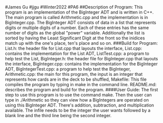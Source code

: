 #James Gu
#jjgu
#Winter2022
#PA6
##Description of Program: This program is an implementation of the BigInteger ADT and is written in C++. The main program is called Arithmetic.cpp and the implementation is in BigInteger.cpp. The BigInteger ADT consists of data in a list that represents digits or multiple digits of a number. Each of these entries has the same number of digits as the global "power" variable. Additionally the list is sorted by having the Least Significant Digit at the front so the inidices match up with the one's place, ten's place and so on.
###Build for Program: List.h: the header file for List.cpp that layouts the interface, List.cpp: contains the implementation for the List ADT, ListTest.cpp: a program to help test the List, BigInteger.h: the header file for BigInteger.cpp that layouts the interface, BigInteger.cpp: contains the implementation for the BigInteger ADT, BigIntegerTest.cpp: a program to help test the BigInteger, Arithmetic.cpp: the main for this program, the input is an integer that represents how cards are in the deck to be shuffled, Makefile: This file compiles the program by typing in make in the command line. README.md: describes the program and build for the program.
####User Guide: The first step to use this program is to use the command make. Then the user can type in ./Arithmetic <infile> <outfile> so they can view how a BigIntegers are operated on using this BigInteger ADT. There's addition, subtraction, and multiplication available. The infile needs to be the integer the user wants followed by a blank line and the third line being the second integer.

